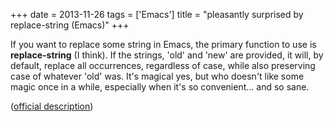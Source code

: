 +++
date = 2013-11-26
tags = ['Emacs']
title = "pleasantly surprised by replace-string (Emacs)"
+++

If you want to replace some string in Emacs, the primary function to use
is **replace-string** (I think). If the strings, \'old\' and \'new\' are
provided, it will, by default, replace all occurrences, regardless of
case, while also preserving case of whatever \'old\' was. It\'s magical
yes, but who doesn\'t like some magic once in a while, especially when
it\'s so convenient\... and so sane.

([official description])

  [official description]: http://www.gnu.org/software/emacs/manual/html_node/emacs/Replacement-and-Case.html#Replacement-and-Case
